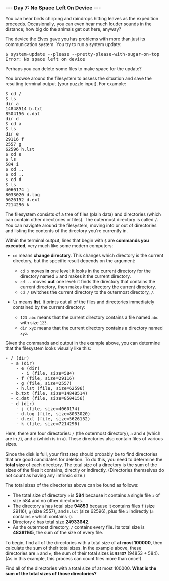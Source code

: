 ### --- Day 7: No Space Left On Device ---

You can hear birds chirping and raindrops hitting leaves as the expedition proceeds. Occasionally,
you can even hear much louder sounds in the distance; how big do the animals get out here, anyway?

The device the Elves gave you has problems with more than just its communication system. You try to
run a system update:

<pre>
$ system-update --please --pretty-please-with-sugar-on-top
Error: No space left on device
</pre>

Perhaps you can delete some files to make space for the update?

You browse around the filesystem to assess the situation and save the resulting terminal output
(your puzzle input). For example:

<pre>
$ cd /
$ ls
dir a
14848514 b.txt
8504156 c.dat
dir d
$ cd a
$ ls
dir e
29116 f
2557 g
62596 h.lst
$ cd e
$ ls
584 i
$ cd ..
$ cd ..
$ cd d
$ ls
4060174 j
8033020 d.log
5626152 d.ext
7214296 k
</pre>

The filesystem consists of a tree of files (plain data) and directories (which can contain other
directories or files). The outermost directory is called <code>/</code>. You can navigate around the
filesystem, moving into or out of directories and listing the contents of the directory you're
currently in.

Within the terminal output, lines that begin with <code>$</code> are <b>commands you executed</b>,
very much like some modern computers:

- <code>cd</code> means <b>change directory</b>. This changes which directory is the current
  directory, but the specific result depends on the argument:
  
  - <code>cd x</code> moves <b>in</b> one level: it looks in the current directory for the directory
    named <code>x</code> and makes it the current directory.
  - <code>cd ..</code> moves <b>out</b> one level: it finds the directory that contains the current
    directory, then makes that directory the current directory.
  - <code>cd /</code> switches the current directory to the outermost directory, <code>/</code>.
  

- <code>ls</code> means <b>list</b>. It prints out all of the files and directories immediately
  contained by the current directory:
  
  - <code>123 abc</code> means that the current directory contains a file named <code>abc</code>
    with size <code>123</code>.
  - <code>dir xyz</code> means that the current directory contains a directory named
    <code>xyz</code>.
  

Given the commands and output in the example above, you can determine that the filesystem looks
visually like this:

<pre>
- / (dir)
  - a (dir)
    - e (dir)
      - i (file, size=584)
    - f (file, size=29116)
    - g (file, size=2557)
    - h.lst (file, size=62596)
  - b.txt (file, size=14848514)
  - c.dat (file, size=8504156)
  - d (dir)
    - j (file, size=4060174)
    - d.log (file, size=8033020)
    - d.ext (file, size=5626152)
    - k (file, size=7214296)
</pre>

Here, there are four directories: <code>/</code> (the outermost directory), <code>a</code> and
<code>d</code> (which are in <code>/</code>), and <code>e</code> (which is in <code>a</code>). These
directories also contain files of various sizes.

Since the disk is full, your first step should probably be to find directories that are good
candidates for deletion. To do this, you need to determine the <b>total size</b> of each directory.
The total size of a directory is the sum of the sizes of the files it contains, directly or
indirectly. (Directories themselves do not count as having any intrinsic size.)

The total sizes of the directories above can be found as follows:

- The total size of directory <code>e</code> is <b>584</b> because it contains a single file
  <code>i</code> of size 584 and no other directories.
- The directory <code>a</code> has total size <b>94853</b> because it contains files <code>f</code>
  (size 29116), <code>g</code> (size 2557), and <code>h.lst</code> (size 62596), plus file
  <code>i</code> indirectly (<code>a</code> contains <code>e</code> which contains <code>i</code>).
- Directory <code>d</code> has total size <b>24933642</b>.
- As the outermost directory, <code>/</code> contains every file. Its total size is <b>48381165</b>,
  the sum of the size of every file.

To begin, find all of the directories with a total size of <b>at most 100000</b>, then calculate the
sum of their total sizes. In the example above, these directories are <code>a</code> and
<code>e</code>; the sum of their total sizes is <code><b>95437</b></code> (94853 + 584). (As in this
example, this process can count files more than once!)

Find all of the directories with a total size of at most 100000. <b>What is the sum of the total
sizes of those directories?</b>